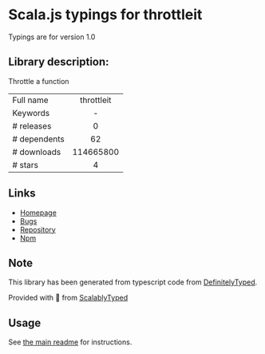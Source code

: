 
# Scala.js typings for throttleit

Typings are for version 1.0

## Library description:
Throttle a function

|                    |                 |
| ------------------ | :-------------: |
| Full name          | throttleit |
| Keywords           | - |
| # releases         | 0 |
| # dependents       | 62 |
| # downloads        | 114665800 |
| # stars            | 4 |

## Links
- [Homepage](https://github.com/component/throttle)
- [Bugs](https://github.com/component/throttle/issues)
- [Repository](https://github.com/component/throttle)
- [Npm](https://www.npmjs.com/package/throttleit)
    


## Note
This library has been generated from typescript code from [DefinitelyTyped](https://definitelytyped.org).

Provided with :purple_heart: from [ScalablyTyped](https://github.com/oyvindberg/ScalablyTyped)

## Usage
See [the main readme](../../readme.md) for instructions.


